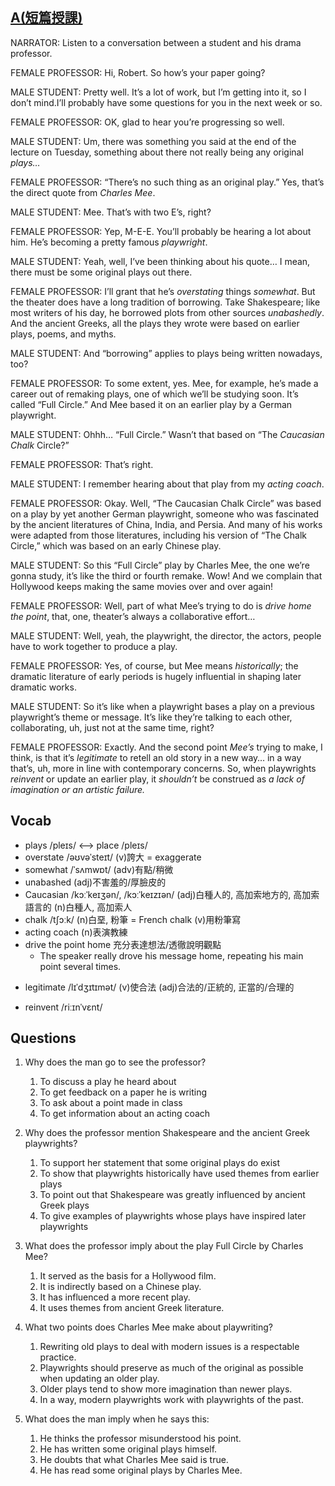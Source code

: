 ## [A(短篇授課)](https://img.kmf.com/toefl/listening/audio/c4d13670fb8a7c414a29ca1fdbbd9c0f.mp3)

NARRATOR: Listen to a conversation between a student and his drama professor.

FEMALE PROFESSOR: Hi, Robert. So how’s your paper going?

MALE STUDENT: Pretty well. It’s a lot of work, but I’m getting into it, so I don’t mind.I’ll probably have some questions for you in the next week or so.

FEMALE PROFESSOR: OK, glad to hear you’re progressing so well.

MALE STUDENT: Um, there was something you said at the end of the lecture on Tuesday, something about there not really being any original *plays…*

FEMALE PROFESSOR: “There’s no such thing as an original play.” Yes, that’s the direct quote from *Charles Mee*.

MALE STUDENT: Mee. That’s with two E’s, right?

FEMALE PROFESSOR: Yep, M-E-E. You’ll probably be hearing a lot about him. He’s becoming a pretty famous *playwright*.

MALE STUDENT: Yeah, well, I’ve been thinking about his quote… I mean, there must be some original plays out there.

FEMALE PROFESSOR: I’ll grant that he’s *overstating* things *somewhat*. But the theater does have a long tradition of borrowing. Take Shakespeare; like most writers of his day, he borrowed plots from other sources *unabashedly*. And the ancient Greeks, all the plays they wrote were based on earlier plays, poems, and myths.

MALE STUDENT: And “borrowing” applies to plays being written nowadays, too?

FEMALE PROFESSOR: To some extent, yes. Mee, for example, he’s made a career out of remaking plays, one of which we’ll be studying soon. It’s called “Full Circle.” And Mee based it on an earlier play by a German playwright.

MALE STUDENT: Ohhh… “Full Circle.” Wasn’t that based on “The *Caucasian* *Chalk* Circle?”

FEMALE PROFESSOR: That’s right.

MALE STUDENT: I remember hearing about that play from my *acting coach*.

FEMALE PROFESSOR: Okay. Well, “The Caucasian Chalk Circle” was based on a play by yet another German playwright, someone who was fascinated by the ancient literatures of China, India, and Persia. And many of his works were adapted from those literatures, including his version of “The Chalk Circle,” which was based on an early Chinese play.

MALE STUDENT: So this “Full Circle” play by Charles Mee, the one we’re gonna study, it’s like the third or fourth remake. Wow! And we complain that Hollywood keeps making the same movies over and over again!

FEMALE PROFESSOR: Well, part of what Mee’s trying to do is *drive home the point*, that, one, theater’s always a collaborative effort…

MALE STUDENT: Well, yeah, the playwright, the director, the actors, people have to work together to produce a play.

FEMALE PROFESSOR: Yes, of course, but Mee means *historically*; the dramatic literature of early periods is hugely influential in shaping later dramatic works.

MALE STUDENT: So it’s like when a playwright bases a play on a previous playwright’s theme or message. It’s like they’re talking to each other, collaborating, uh, just not at the same time, right?

FEMALE PROFESSOR: Exactly. And the second point *Mee’s* trying to make, I think, is that it’s *legitimate* to retell an old story in a new way… in a way that’s, uh, more in line with contemporary concerns. So, when playwrights *reinvent* or update an earlier play, it *shouldn’t* be construed as *a lack of imagination or an artistic failure.*

## Vocab
- plays /pleɪs/ <--> place /pleɪs/ 
- overstate /əʊvəˈsteɪt/ (v)誇大 = exaggerate
- somewhat /ˈsʌmwɒt/ (adv)有點/稍微
- unabashed (adj)不害羞的/厚臉皮的
- Caucasian /kɔːˈkeɪʒən/, /kɔːˈkeɪzɪən/ (adj)白種人的, 高加索地方的, 高加索語言的 (n)白種人, 高加索人
- chalk /tʃɔːk/ (n)白堊, 粉筆 = French chalk (v)用粉筆寫
- acting coach (n)表演教練
- drive the point home 充分表達想法/透徹說明觀點
	- The speaker really drove his message home, repeating his main point several times.
+ legitimate /lɪˈdʒɪtɪmət/ (v)使合法 (adj)合法的/正統的, 正當的/合理的
- reinvent /riːɪnˈvɛnt/ 

## Questions
1. Why does the man go to see the professor? 
	1. To discuss a play he heard about
	1. To get feedback on a paper he is writing
	1. To ask about a point made in class
	1. To get information about an acting coach

2. Why does the professor mention Shakespeare and the ancient Greek playwrights? 
	1. To support her statement that some original plays do exist
	1. To show that playwrights historically have used themes from earlier plays
	1. To point out that Shakespeare was greatly influenced by ancient Greek plays
	1. To give examples of playwrights whose plays have inspired later playwrights

3. What does the professor imply about the play Full Circle by Charles Mee? 
	1. It served as the basis for a Hollywood film.
	1. It is indirectly based on a Chinese play.
	1. It has influenced a more recent play.
	1. It uses themes from ancient Greek literature.

4. What two points does Charles Mee make about playwriting? 
	1. Rewriting old plays to deal with modern issues is a respectable practice.
	1. Playwrights should preserve as much of the original as possible when updating an older play.
	1. Older plays tend to show more imagination than newer plays.
	1. In a way, modern playwrights work with playwrights of the past.

5. What does the man imply when he says this: 
	1. He thinks the professor misunderstood his point.
	1. He has written some original plays himself.
	1. He doubts that what Charles Mee said is true.
	1. He has read some original plays by Charles Mee.